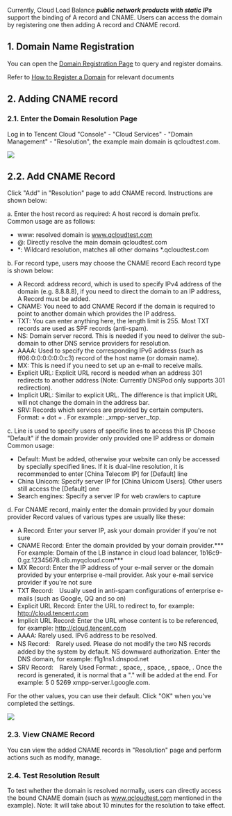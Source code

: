 ﻿Currently, Cloud Load Balance ***public network products with static IPs*** support the binding of A record and CNAME. Users can access the domain by registering one then adding A record and CNAME record.

## 1. Domain Name Registration

You can open the [Domain Registration Page](https://cloud.tencent.com/product/dm.html) to query and register domains.

Refer to [How to Register a Domain](https://cloud.tencent.com/doc/product/242/3717) for relevant documents

## 2. Adding CNAME record

### 2.1. Enter the Domain Resolution Page

Log in to Tencent Cloud "Console" - "Cloud Services" - "Domain Management" - "Resolution", the example main domain is qcloudtest.com.

![](//mccdn.qcloud.com/static/img/196c66e6643ccd88eba9f8b9373a297e/image.png)

## 2.2. Add CNAME Record

Click "Add" in "Resolution" page to add CNAME record. Instructions are shown below:

a. Enter the host record as required:
A host record is domain prefix. Common usage are as follows:
- www: resolved domain is www.qcloudtest.com
- @: Directly resolve the main domain qcloudtest.com
- *: Wildcard resolution, matches all other domains *.qcloudtest.com

b. For record type, users may choose the CNAME record
Each record type is shown below:
- A Record: address record, which is used to specify IPv4 address of the domain (e.g. 8.8.8.8), if you need to direct the domain to an IP address, A Record must be added.
- CNAME:  You need to add CNAME Record if the domain is required to point to another domain which provides the IP address.
- TXT: You can enter anything here, the length limit is 255. Most TXT records are used as SPF records (anti-spam).
- NS: Domain server record. This is needed if you need to deliver the sub-domain to other DNS service providers for resolution.
- AAAA: Used to specify the corresponding IPv6 address (such as ff06:0:0:0:0:0:0:c3) record of the host name (or domain name).
- MX: This is need if you need to set up an e-mail to receive mails.
- Explicit URL: Explicit URL record is needed when an address 301 redirects to another address (Note: Currently DNSPod only supports 301 redirection).
- Implicit URL: Similar to explicit URL. The difference is that implicit URL will not change the domain in the address bar.
- SRV: Records which services are provided by certain computers. Format: <service name> + dot + <protocol type>. For example: _xmpp-server._tcp.

c. Line is used to specify users of specific lines to access this IP
Choose "Default" if the domain provider only provided one IP address or domain
Common usage:
- Default: Must be added, otherwise your website can only be accessed by specially specified lines. If it is dual-line resolution, it is recommended to enter [China Telecom IP] for [Default] line
- China Unicom: Specify server IP for [China Unicom Users]. Other users still access the [Default] one
- Search engines: Specify a server IP for web crawlers to capture

d. For CNAME record, mainly enter the domain provided by your domain provider
Record values of various types are usually like these:
- A Record: Enter your server IP, ask your domain provider if you're not sure
- CNAME Record: Enter the domain provided by your domain provider.*** For example: Domain of the LB instance in cloud load balancer, 1b16c9-0.gz.12345678.clb.myqcloud.com*** 
- MX Record: Enter the IP address of your e-mail server or the domain provided by your enterprise e-mail provider. Ask your e-mail service provider if you're not sure
- TXT Record:　Usually used in anti-spam configurations of enterprise e-mails (such as Google, QQ and so on)
- Explicit URL Record: Enter the URL to redirect to, for example: http://cloud.tencent.com
- Implicit URL Record: Enter the URL whose content is to be referenced, for example: http://cloud.tencent.com
- AAAA: Rarely used. IPv6 address to be resolved.
- NS Record:　Rarely used. Please do not modify the two NS records added by the system by default. NS downward authorization. Enter the DNS domain, for example: f1g1ns1.dnspod.net
- SRV Record:　Rarely Used Format: <priority>, space, <weight>, space, <port>, space, <host name>. Once the record is generated, it is normal that a "." will be added at the end. For example: 5 0 5269 xmpp-server.l.google.com.

For the other values, you can use their default. Click "OK" when you've completed the settings.

![](//mccdn.qcloud.com/static/img/3d952308d0e576fa3a2be640b3238074/image.png)

### 2.3. View CNAME Record

You can view the added CNAME records in "Resolution" page and perform actions such as modify, manage.

### 2.4. Test Resolution Result

To test whether the domain is resolved normally, users can directly access the bound CNAME domain (such as www.qcloudtest.com mentioned in the example). Note:  It will take about 10 minutes for the resolution to take effect.

